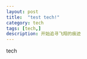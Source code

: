```yaml
---
layout: post
title:  "test tech!"
category: tech
tags: [tech,]
description: 开始追寻飞翔的痕迹
---
```


tech

